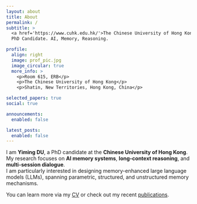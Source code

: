 ```yaml
---
layout: about
title: About
permalink: /
subtitle: >
  <a href='https://www.cuhk.edu.hk/'>The Chinese University of Hong Kong</a>. 
  PhD Candidate. AI, Memory, Reasoning.

profile:
  align: right
  image: prof_pic.jpg
  image_circular: true
  more_info: >
    <p>Room 615, ERB</p>
    <p>The Chinese University of Hong Kong</p>
    <p>Shatin, New Territories, Hong Kong, China</p>

selected_papers: true
social: true

announcements:
  enabled: false

latest_posts:
  enabled: false
---
```


I am **Yiming DU**, a PhD candidate at the **Chinese University of Hong Kong**.  
My research focuses on **AI memory systems**, **long-context reasoning**, and **multi-session dialogue**.  
I am particularly interested in designing memory-enhanced large language models (LLMs), spanning parametric, structured, and unstructured memory mechanisms.

You can learn more via my [CV](/cv/) or check out my recent [publications](/publications/).
